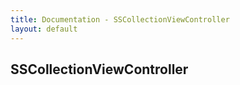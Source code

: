 ```yaml
---
title: Documentation - SSCollectionViewController
layout: default
---
```


## SSCollectionViewController
